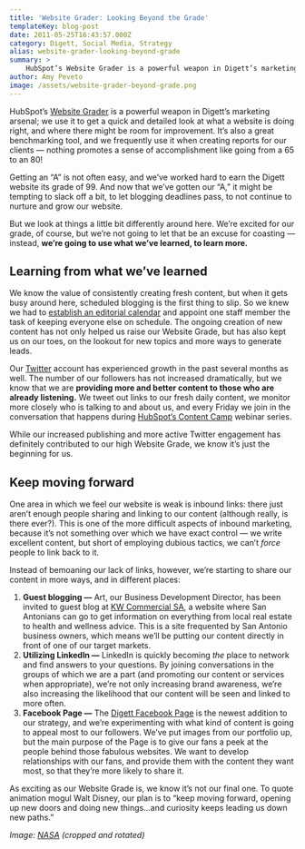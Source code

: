 ```yaml
---
title: 'Website Grader: Looking Beyond the Grade'
templateKey: blog-post
date: 2011-05-25T16:43:57.000Z
category: Digett, Social Media, Strategy
alias: website-grader-looking-beyond-grade
summary: > 
  	HubSpot’s Website Grader is a powerful weapon in Digett’s marketing arsenal; we use it to get a quick and detailed look at what a website is doing right, and where there might be room for improvement. It’s also a great benchmarking tool, and we frequently use it when creating reports for our clients — nothing promotes a sense of accomplishment like going from a 65 to an 80!
author: Amy Peveto
image: /assets/website-grader-beyond-grade.png
---
```


HubSpot’s [Website Grader](https://marketing.grader.com/?s=wsg) is a powerful weapon in Digett’s marketing arsenal; we use it to get a quick and detailed look at what a website is doing right, and where there might be room for improvement. It’s also a great benchmarking tool, and we frequently use it when creating reports for our clients — nothing promotes a sense of accomplishment like going from a 65 to an 80!

Getting an “A” is not often easy, and we’ve worked hard to earn the Digett website its grade of 99. And now that we’ve gotten our “A,” it might be tempting to slack off a bit, to let blogging deadlines pass, to not continue to nurture and grow our website.

But we look at things a little bit differently around here. We’re excited for our grade, of course, but we’re not going to let that be an excuse for coasting — instead, **we’re going to use what we’ve learned, to learn more.**

Learning from what we’ve learned
--------------------------------

We know the value of consistently creating fresh content, but when it gets busy around here, scheduled blogging is the first thing to slip. So we knew we had to [establish an editorial calendar](/blog/02/23/2011/how-create-editorial-calendar) and appoint one staff member the task of keeping everyone else on schedule. The ongoing creation of new content has not only helped us raise our Website Grade, but has also kept us on our toes, on the lookout for new topics and more ways to generate leads.

Our [Twitter](http://twitter.com/#!/Digett) account has experienced growth in the past several months as well. The number of our followers has not increased dramatically, but we know that we are **providing more and better content to those who are already listening.** We tweet out links to our fresh daily content, we monitor more closely who is talking to and about us, and every Friday we join in the conversation that happens during [HubSpot’s Content Camp](http://academy.hubspot.com/broadcasts) webinar series.

While our increased publishing and more active Twitter engagement has definitely contributed to our high Website Grade, we know it’s just the beginning for us.

Keep moving forward
-------------------

One area in which we feel our website is weak is inbound links: there just aren’t enough people sharing and linking to our content (although really, is there ever?). This is one of the more difficult aspects of inbound marketing, because it’s not something over which we have exact control — we write excellent content, but short of employing dubious tactics, we can’t _force_ people to link back to it.

Instead of bemoaning our lack of links, however, we’re starting to share our content in more ways, and in different places:

1.  **Guest blogging —** Art, our Business Development Director, has been invited to guest blog at [KW Commercial SA](http://kwcommercialsa.com/blog/?cat=442), a website where San Antonians can go to get information on everything from local real estate to health and wellness advice. This is a site frequented by San Antonio business owners, which means we’ll be putting our content directly in front of one of our target markets.
2.  **Utilizing LinkedIn —** LinkedIn is quickly becoming _the_ place to network and find answers to your questions. By joining conversations in the groups of which we are a part (and promoting our content or services when appropriate), we’re not only increasing brand awareness, we’re also increasing the likelihood that our content will be seen and linked to more often.
3.  **Facebook Page —** The [Digett Facebook Page](https://www.facebook.com/Digett?sk=wall) is the newest addition to our strategy, and we’re experimenting with what kind of content is going to appeal most to our followers. We’ve put images from our portfolio up, but the main purpose of the Page is to give our fans a peek at the people behind those fabulous websites. We want to develop relationships with our fans, and provide them with the content they want most, so that they’re more likely to share it.

As exciting as our Website Grade is, we know it’s not our final one. To quote animation mogul Walt Disney, our plan is to “keep moving forward, opening up new doors and doing new things...and curiosity keeps leading us down new paths.”

  
_Image: [NASA](http://grin.hq.nasa.gov/ABSTRACTS/GPN-2000-000060.html) (cropped and rotated)_